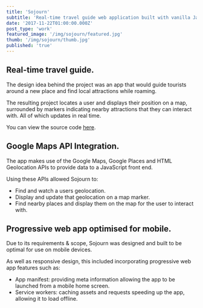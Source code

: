 ```yaml
---
title: 'Sojourn'
subtitle: 'Real-time travel guide web application built with vanilla JavaScript'
date: '2017-11-22T01:00:00.000Z'
post_type: 'work'
featured_image: '/img/sojourn/featured.jpg'
thumb: '/img/sojourn/thumb.jpg'
published: 'true'
---
```


## Real-time travel guide.
The design idea behind the project was an app that would guide tourists around a new place and find local attractions while roaming.

The resulting project locates a user and displays their position on a map, surrounded by markers indicating nearby attractions that they can interact with. All of which updates in real time.

You can view the source code [here](https://github.com/alexboffey/sojourn "Sojourn source code").

## Google Maps API Integration.
The app makes use of the Google Maps, Google Places and HTML Geolocation APIs to provide data to a JavaScript front end.

Using these APIs allowed Sojourn to:

- Find and watch a users geolocation.
- Display and update that geolocation on a map marker.
- Find nearby places and display them on the map for the user to interact with.

## Progressive web app optimised for mobile.
Due to its requirements & scope, Sojourn was designed and built to be optimal for use on mobile devices.

As well as responsive design, this included incorporating progressive web app features such as:

- App manifest: providing meta information allowing the app to be launched from a mobile home screen.
- Service workers: caching assets and requests speeding up the app, allowing it to load offline.
